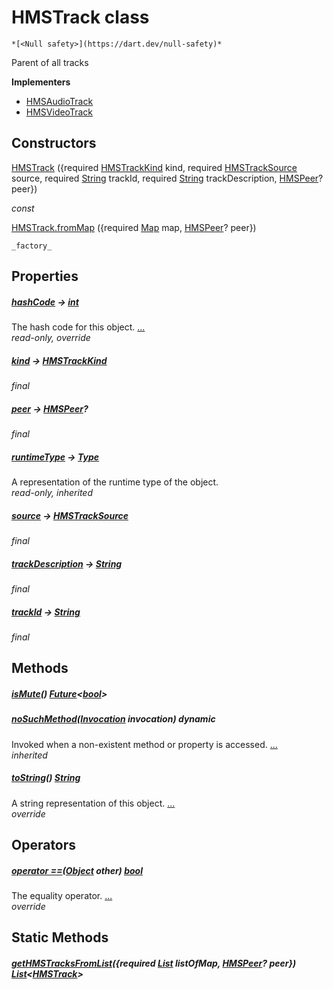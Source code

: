 


# HMSTrack class






    *[<Null safety>](https://dart.dev/null-safety)*



<p>Parent of all tracks</p>





**Implementers**

- [HMSAudioTrack](../model_hms_audio_track/HMSAudioTrack-class.md)
- [HMSVideoTrack](../model_hms_video_track/HMSVideoTrack-class.md)



## Constructors

[HMSTrack](../model_hms_track/HMSTrack/HMSTrack.md) ({required [HMSTrackKind](../enum_hms_track_kind/HMSTrackKind-class.md) kind, required [HMSTrackSource](../enum_hms_track_source/HMSTrackSource-class.md) source, required [String](https://api.flutter.dev/flutter/dart-core/String-class.html) trackId, required [String](https://api.flutter.dev/flutter/dart-core/String-class.html) trackDescription, [HMSPeer](../model_hms_peer/HMSPeer-class.md)? peer})

   _const_ 

[HMSTrack.fromMap](../model_hms_track/HMSTrack/HMSTrack.fromMap.md) ({required [Map](https://api.flutter.dev/flutter/dart-core/Map-class.html) map, [HMSPeer](../model_hms_peer/HMSPeer-class.md)? peer})

    _factory_


## Properties

##### [hashCode](../model_hms_track/HMSTrack/hashCode.md) &#8594; [int](https://api.flutter.dev/flutter/dart-core/int-class.html)



The hash code for this object. [...](../model_hms_track/HMSTrack/hashCode.md)  
_read-only, override_



##### [kind](../model_hms_track/HMSTrack/kind.md) &#8594; [HMSTrackKind](../enum_hms_track_kind/HMSTrackKind-class.md)



   
_final_



##### [peer](../model_hms_track/HMSTrack/peer.md) &#8594; [HMSPeer](../model_hms_peer/HMSPeer-class.md)?



   
_final_



##### [runtimeType](https://api.flutter.dev/flutter/dart-core/Object/runtimeType.html) &#8594; [Type](https://api.flutter.dev/flutter/dart-core/Type-class.html)



A representation of the runtime type of the object.   
_read-only, inherited_



##### [source](../model_hms_track/HMSTrack/source.md) &#8594; [HMSTrackSource](../enum_hms_track_source/HMSTrackSource-class.md)



   
_final_



##### [trackDescription](../model_hms_track/HMSTrack/trackDescription.md) &#8594; [String](https://api.flutter.dev/flutter/dart-core/String-class.html)



   
_final_



##### [trackId](../model_hms_track/HMSTrack/trackId.md) &#8594; [String](https://api.flutter.dev/flutter/dart-core/String-class.html)



   
_final_




## Methods

##### [isMute](../model_hms_track/HMSTrack/isMute.md)() [Future](https://api.flutter.dev/flutter/dart-async/Future-class.html)&lt;[bool](https://api.flutter.dev/flutter/dart-core/bool-class.html)>



   




##### [noSuchMethod](https://api.flutter.dev/flutter/dart-core/Object/noSuchMethod.html)([Invocation](https://api.flutter.dev/flutter/dart-core/Invocation-class.html) invocation) dynamic



Invoked when a non-existent method or property is accessed. [...](https://api.flutter.dev/flutter/dart-core/Object/noSuchMethod.html)  
_inherited_



##### [toString](../model_hms_track/HMSTrack/toString.md)() [String](https://api.flutter.dev/flutter/dart-core/String-class.html)



A string representation of this object. [...](../model_hms_track/HMSTrack/toString.md)  
_override_




## Operators

##### [operator ==](../model_hms_track/HMSTrack/operator_equals.md)([Object](https://api.flutter.dev/flutter/dart-core/Object-class.html) other) [bool](https://api.flutter.dev/flutter/dart-core/bool-class.html)



The equality operator. [...](../model_hms_track/HMSTrack/operator_equals.md)  
_override_





## Static Methods

##### [getHMSTracksFromList](../model_hms_track/HMSTrack/getHMSTracksFromList.md)({required [List](https://api.flutter.dev/flutter/dart-core/List-class.html) listOfMap, [HMSPeer](../model_hms_peer/HMSPeer-class.md)? peer}) [List](https://api.flutter.dev/flutter/dart-core/List-class.html)&lt;[HMSTrack](../model_hms_track/HMSTrack-class.md)>



   










